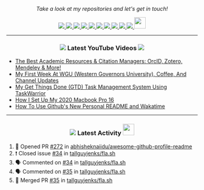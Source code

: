 <!-- Social Section -->
<p align="center">
  <i>Take a look at my repositories and let's get in touch!</i>

<p align="center">
  <a href= "https://github.com/tallguyjenks/">
    <img src="https://img.icons8.com/material-outlined/30/000000/source-code.png"/>
  </a>
  <a href= "https://www.linkedin.com/in/bryanjenks/">
    <img src="https://img.icons8.com/material-outlined/30/000000/linkedin.png"/>
  </a>
  <a href= "https://twitter.com/tallguyjenks">
    <img src="https://img.icons8.com/material-outlined/30/000000/twitter.png"/>
  </a>
  <a href= "https://www.bryanjenks.xyz">
    <img src="https://img.icons8.com/material-outlined/30/000000/geography.png"/>
  </a>
  <a href="https://www.buymeacoffee.com/tallguyjenks">
    <img src="https://img.icons8.com/material-outlined/30/000000/cafe.png"/>
  </a>
  <a href="https://www.youtube.com/c/BryanJenksTech">
    <img src="https://img.icons8.com/material-outlined/30/000000/youtube-play.png"/>
  </a>
  <a href="https://orcid.org/0000-0002-9604-3069">
    <img src="https://img.icons8.com/material-outlined/30/000000/camera-addon-identification.png"/>
  </a>
  <a href="https://github.com/tallguyjenks/CV/blob/master/CV.pdf">
    <img src="https://img.icons8.com/material-outlined/30/000000/parse-from-clipboard.png"/>
  </a>
  <a href="mailto:bryanjenks@protonmail.com">
    <img src="https://img.icons8.com/ios-glyphs/30/000000/physics.png"/>
  </a>
  <a href="https://medium.com/@bryanjenks_60163">
    <img src="https://img.icons8.com/ios-filled/30/000000/medium-new.png"/>
  </a>
  <a href="https://stackoverflow.com/users/12339658/tallguyjenks">
    <img src="https://cdn.jsdelivr.net/npm/simple-icons@3.0.1/icons/stackoverflow.svg" height="30px" width="30px" />
  </a>
  
</p>

---
  
<h3 align="center"><a href="https://www.youtube.com/c/BryanJenksTech"><img src="https://img.icons8.com/material-outlined/30/000000/youtube-play.png"/></a> Latest YouTube Videos <a href="https://www.youtube.com/c/BryanJenksTech"><img src="https://img.icons8.com/material-outlined/30/000000/youtube-play.png"/></a></h3>

<!-- YOUTUBE:START -->
- [The Best Academic Resources & Citation Managers: OrcID, Zotero, Mendeley & More!](https://www.youtube.com/watch?v=Mz21UNoLNu4)
- [My First Week At WGU (Western Governors University), Coffee, And Channel Updates](https://www.youtube.com/watch?v=JyVkqdEcnSQ)
- [My Get Things Done (GTD) Task Management System Using TaskWarrior](https://www.youtube.com/watch?v=8I7nQmKAWpM)
- [How I Set Up My 2020 Macbook Pro 16](https://www.youtube.com/watch?v=msqCHPEQRjQ)
- [How To Use Github's New Personal README and Wakatime](https://www.youtube.com/watch?v=jazcHIaitfE)
<!-- YOUTUBE:END -->

---

<h3 align="center"><a href= "https://github.com/tallguyjenks/"><img src="https://img.icons8.com/material-outlined/30/000000/cafe.png"/></a> Latest Activity <a href= "https://github.com/tallguyjenks/"><img src="https://cdn.jsdelivr.net/npm/simple-icons@3.0.1/icons/stackoverflow.svg" height="30px" width="30px" /></a></h3>

<!--START_SECTION:activity-->
1. 💪 Opened PR [#272](https://github.com//abhisheknaiidu/awesome-github-profile-readme/pull/272) in [abhisheknaiidu/awesome-github-profile-readme](https://github.com//abhisheknaiidu/awesome-github-profile-readme)
2. ❗️ Closed issue [#34](https://github.com//tallguyjenks/fla.sh/issues/34) in [tallguyjenks/fla.sh](https://github.com//tallguyjenks/fla.sh)
3. 🗣 Commented on [#34](https://github.com//tallguyjenks/fla.sh/issues/34) in [tallguyjenks/fla.sh](https://github.com//tallguyjenks/fla.sh)
4. 🗣 Commented on [#35](https://github.com//tallguyjenks/fla.sh/issues/35) in [tallguyjenks/fla.sh](https://github.com//tallguyjenks/fla.sh)
5. 🎉 Merged PR [#35](https://github.com//tallguyjenks/fla.sh/pull/35) in [tallguyjenks/fla.sh](https://github.com//tallguyjenks/fla.sh)
<!--END_SECTION:activity-->
